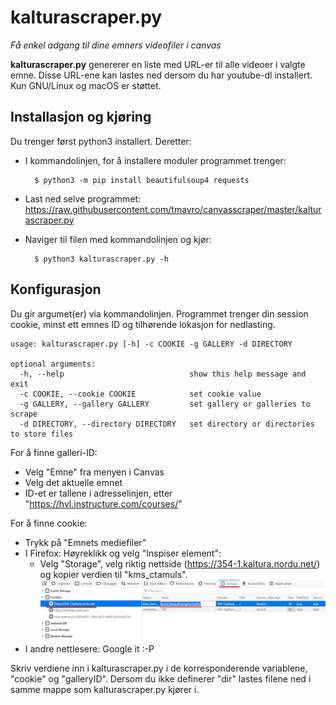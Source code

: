 # kalturascraper.py

*Få enkel adgang til dine emners videofiler i canvas*

**kalturascraper.py** genererer en liste med URL-er til alle videoer i valgte emne. Disse URL-ene kan lastes ned dersom du har youtube-dl installert. Kun GNU/Linux og macOS er støttet. 

## Installasjon og kjøring
Du trenger først python3 installert. Deretter: 
- I kommandolinjen, for å installere moduler programmet trenger: 

        $ python3 -m pip install beautifulsoup4 requests
- Last ned selve programmet: 
    https://raw.githubusercontent.com/tmavro/canvasscraper/master/kalturascraper.py
    
- Naviger til filen med kommandolinjen og kjør: 

        $ python3 kalturascraper.py -h

## Konfigurasjon
Du gir argumet(er) via kommandolinjen. Programmet trenger din session cookie, minst ett emnes ID og tilhørende lokasjon for nedlasting.

    usage: kalturascraper.py [-h] -c COOKIE -g GALLERY -d DIRECTORY    
    
    optional arguments:                                          
      -h, --help                            show this help message and exit        
      -c COOKIE, --cookie COOKIE            set cookie value   
      -g GALLERY, --gallery GALLERY         set gallery or galleries to scrape       
      -d DIRECTORY, --directory DIRECTORY   set directory or directories to store files   

For å finne galleri-ID:
- Velg "Emne" fra menyen i Canvas
- Velg det aktuelle emnet
- ID-et er tallene i adresselinjen, etter "https://hvl.instructure.com/courses/" 

For å finne cookie: 
- Trykk på "Emnets mediefiler"
- I Firefox: Høyreklikk og velg "Inspiser element":
  - Velg "Storage", velg riktig nettside (https://354-1.kaltura.nordu.net/) og kopier verdien til "kms_ctamuls". 
<img src="cookies.jpg" width="600"></img>
- I andre nettlesere: Google it :-P 

Skriv verdiene inn i kalturascraper.py i de korresponderende variablene, "cookie" og "galleryID". Dersom du ikke definerer "dir" lastes filene ned i samme mappe som kalturascraper.py kjører i. 
